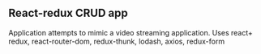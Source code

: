 

## React-redux CRUD app

Application attempts to mimic a video streaming application. Uses react+ redux, react-router-dom, redux-thunk, lodash, axios, redux-form

